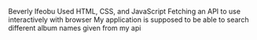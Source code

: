 Beverly Ifeobu
Used HTML, CSS, and JavaScript
Fetching an API to use interactively with browser
My application is supposed to be able to search different album names given from my api